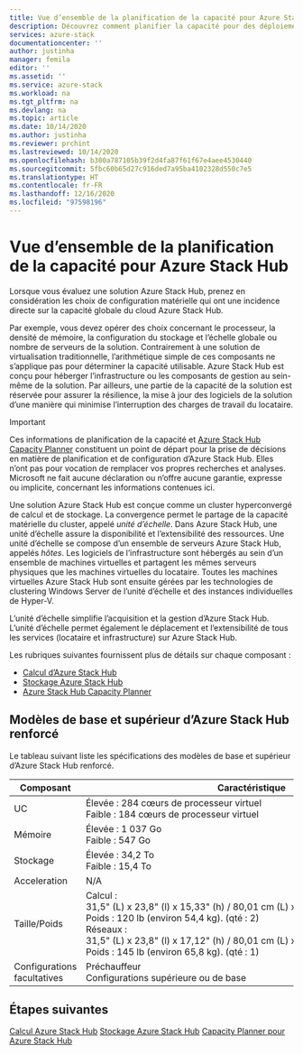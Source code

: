 ```yaml
---
title: Vue d’ensemble de la planification de la capacité pour Azure Stack Hub | Microsoft Docs
description: Découvrez comment planifier la capacité pour des déploiements Azure Stack Hub. Consultez les spécifications des modèles de base et supérieurs d’Azure Stack Hub renforcé.
services: azure-stack
documentationcenter: ''
author: justinha
manager: femila
editor: ''
ms.assetid: ''
ms.service: azure-stack
ms.workload: na
ms.tgt_pltfrm: na
ms.devlang: na
ms.topic: article
ms.date: 10/14/2020
ms.author: justinha
ms.reviewer: prchint
ms.lastreviewed: 10/14/2020
ms.openlocfilehash: b300a787105b39f2d4fa87f61f67e4aee4530440
ms.sourcegitcommit: 5fbc60b65d27c916ded7a95ba4102328d550c7e5
ms.translationtype: HT
ms.contentlocale: fr-FR
ms.lasthandoff: 12/16/2020
ms.locfileid: "97598196"
---
```

# <a name="overview-of-azure-stack-hub-capacity-planning"></a>Vue d’ensemble de la planification de la capacité pour Azure Stack Hub

Lorsque vous évaluez une solution Azure Stack Hub, prenez en considération les choix de configuration matérielle qui ont une incidence directe sur la capacité globale du cloud Azure Stack Hub. 

Par exemple, vous devez opérer des choix concernant le processeur, la densité de mémoire, la configuration du stockage et l’échelle globale ou nombre de serveurs de la solution. Contrairement à une solution de virtualisation traditionnelle, l’arithmétique simple de ces composants ne s’applique pas pour déterminer la capacité utilisable. Azure Stack Hub est conçu pour héberger l’infrastructure ou les composants de gestion au sein-même de la solution. Par ailleurs, une partie de la capacité de la solution est réservée pour assurer la résilience, la mise à jour des logiciels de la solution d’une manière qui minimise l’interruption des charges de travail du locataire. 

> [!IMPORTANT]
> Ces informations de planification de la capacité et [Azure Stack Hub Capacity Planner](https://aka.ms/azstackcapacityplanner) constituent un point de départ pour la prise de décisions en matière de planification et de configuration d’Azure Stack Hub. Elles n’ont pas pour vocation de remplacer vos propres recherches et analyses. Microsoft ne fait aucune déclaration ou n’offre aucune garantie, expresse ou implicite, concernant les informations contenues ici.
 
Une solution Azure Stack Hub est conçue comme un cluster hyperconvergé de calcul et de stockage. La convergence permet le partage de la capacité matérielle du cluster, appelé *unité d’échelle*. Dans Azure Stack Hub, une unité d’échelle assure la disponibilité et l’extensibilité des ressources. Une unité d’échelle se compose d’un ensemble de serveurs Azure Stack Hub, appelés *hôtes*. Les logiciels de l’infrastructure sont hébergés au sein d’un ensemble de machines virtuelles et partagent les mêmes serveurs physiques que les machines virtuelles du locataire. Toutes les machines virtuelles Azure Stack Hub sont ensuite gérées par les technologies de clustering Windows Server de l’unité d’échelle et des instances individuelles de Hyper-V. 

L’unité d’échelle simplifie l’acquisition et la gestion d’Azure Stack Hub. L’unité d’échelle permet également le déplacement et l’extensibilité de tous les services (locataire et infrastructure) sur Azure Stack Hub. 

Les rubriques suivantes fournissent plus de détails sur chaque composant :

- [Calcul d’Azure Stack Hub](../operator/azure-stack-capacity-planning-compute.md?toc=/azure-stack/tdc/toc.json&bc=/azure-stack/breadcrumb/toc.json)
- [Stockage Azure Stack Hub](../operator/azure-stack-capacity-planning-storage.md?toc=/azure-stack/tdc/toc.json&bc=/azure-stack/breadcrumb/toc.json)
- [Azure Stack Hub Capacity Planner](../operator/azure-stack-app-service-capacity-planning.md?toc=/azure-stack/tdc/toc.json&bc=/azure-stack/breadcrumb/toc.json)

## <a name="azure-stack-hub-ruggedized-high-and-low-models"></a>Modèles de base et supérieur d’Azure Stack Hub renforcé

Le tableau suivant liste les spécifications des modèles de base et supérieur d’Azure Stack Hub renforcé.

| Composant               | Caractéristique |
|-------------------------|---------------|
| UC                     |Élevée : 284 cœurs de processeur virtuel<br>Faible : 184 cœurs de processeur virtuel  |
| Mémoire                  |Élevée : 1 037 Go<br>Faible : 547 Go                |
| Stockage                 |Élevée : 34,2 To<br>Faible : 15,4 To                |
| Acceleration            |N/A                                          |
| Taille/Poids             |Calcul : 31,5" (L) x 23,8" (l) x 15,33" (h) / 80,01 cm (L) x 60,45 cm (l) x 38,93 cm (h)<br>Poids : 120 lb (environ 54,4 kg). (qté : 2)<br>Réseaux : 31,5" (L) x 23,8" (l) x 17,12" (h) / 80,01 cm (L) x 60,45 cm (l) x 43,48 cm (h)<br>Poids : 145 lb (environ 65,8 kg). (qté : 1)              |
| Configurations facultatives |Préchauffeur<br>Configurations supérieure ou de base     |

## <a name="next-steps"></a>Étapes suivantes

[Calcul Azure Stack Hub](../operator/azure-stack-capacity-planning-compute.md?toc=/azure-stack/tdc/toc.json&bc=/azure-stack/breadcrumb/toc.json)
[Stockage Azure Stack Hub](../operator/azure-stack-capacity-planning-storage.md?toc=/azure-stack/tdc/toc.json&bc=/azure-stack/breadcrumb/toc.json)
[Capacity Planner pour Azure Stack Hub](../operator/azure-stack-app-service-capacity-planning.md?toc=/azure-stack/tdc/toc.json&bc=/azure-stack/breadcrumb/toc.json)
